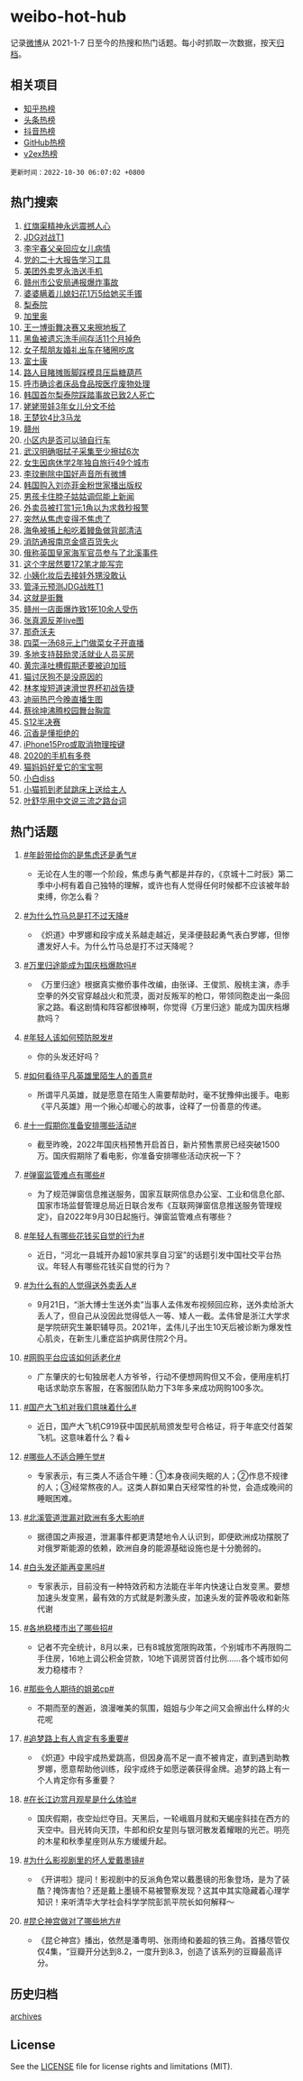 # weibo-hot-hub

记录[微博](https://www.weibo.com)从 2021-1-7 日至今的热搜和热门话题。每小时抓取一次数据，按天[归档](archives)。

## 相关项目

- [知乎热榜](https://github.com/lonnyzhang423/zhihu-hot-hub)
- [头条热榜](https://github.com/lonnyzhang423/toutiao-hot-hub)
- [抖音热榜](https://github.com/lonnyzhang423/douyin-hot-hub)
- [GitHub热榜](https://github.com/lonnyzhang423/github-hot-hub)
- [v2ex热榜](https://github.com/lonnyzhang423/v2ex-hot-hub)


`更新时间：2022-10-30 06:07:02 +0800`

## 热门搜索

1. [红旗渠精神永远震撼人心](https://m.weibo.cn/search?containerid=100103type%3D1%26t%3D10%26q%3D%23%E7%BA%A2%E6%97%97%E6%B8%A0%E7%B2%BE%E7%A5%9E%E6%B0%B8%E8%BF%9C%E9%9C%87%E6%92%BC%E4%BA%BA%E5%BF%83%23&stream_entry_id=51&isnewpage=1&extparam=seat%3D1%26c_type%3D51%26filter_type%3Drealtimehot%26pos%3D0%26dgr%3D0%26cate%3D10103%26display_time%3D1667081221%26pre_seqid%3D1667081221710025306316&luicode=10000011&lfid=106003type%253D25%2526t%253D3%2526disable_hot%253D1%2526filter_type%253Drealtimehot)
1. [JDG对战T1](https://m.weibo.cn/search?containerid=100103type%3D1%26t%3D10%26q%3D%23JDG%E5%AF%B9%E6%88%98T1%23&stream_entry_id=31&isnewpage=1&extparam=seat%3D1%26realpos%3D1%26pos%3D0%26band_rank%3D1%26dgr%3D0%26flag%3D1%26c_type%3D31%26q%3D%2523JDG%25E5%25AF%25B9%25E6%2588%2598T1%2523%26filter_type%3Drealtimehot%26cate%3D0%26lcate%3D5001%26display_time%3D1667081221%26pre_seqid%3D1667081221710025306316&luicode=10000011&lfid=106003type%253D25%2526t%253D3%2526disable_hot%253D1%2526filter_type%253Drealtimehot)
1. [李宇春父亲回应女儿病情](https://m.weibo.cn/search?containerid=100103type%3D1%26t%3D10%26q%3D%23%E6%9D%8E%E5%AE%87%E6%98%A5%E7%88%B6%E4%BA%B2%E5%9B%9E%E5%BA%94%E5%A5%B3%E5%84%BF%E7%97%85%E6%83%85%23&stream_entry_id=31&isnewpage=1&extparam=seat%3D1%26realpos%3D2%26pos%3D1%26band_rank%3D2%26dgr%3D0%26flag%3D2%26c_type%3D31%26q%3D%2523%25E6%259D%258E%25E5%25AE%2587%25E6%2598%25A5%25E7%2588%25B6%25E4%25BA%25B2%25E5%259B%259E%25E5%25BA%2594%25E5%25A5%25B3%25E5%2584%25BF%25E7%2597%2585%25E6%2583%2585%2523%26filter_type%3Drealtimehot%26cate%3D0%26lcate%3D5001%26display_time%3D1667081221%26pre_seqid%3D1667081221710025306316&luicode=10000011&lfid=106003type%253D25%2526t%253D3%2526disable_hot%253D1%2526filter_type%253Drealtimehot)
1. [党的二十大报告学习工具](https://m.weibo.cn/search?containerid=100103type%3D1%26t%3D10%26q%3D%23%E5%85%9A%E7%9A%84%E4%BA%8C%E5%8D%81%E5%A4%A7%E6%8A%A5%E5%91%8A%E5%AD%A6%E4%B9%A0%E5%B7%A5%E5%85%B7%23&stream_entry_id=31&isnewpage=1&extparam=seat%3D1%26realpos%3D3%26pos%3D2%26band_rank%3D3%26dgr%3D0%26flag%3D0%26c_type%3D31%26q%3D%2523%25E5%2585%259A%25E7%259A%2584%25E4%25BA%258C%25E5%258D%2581%25E5%25A4%25A7%25E6%258A%25A5%25E5%2591%258A%25E5%25AD%25A6%25E4%25B9%25A0%25E5%25B7%25A5%25E5%2585%25B7%2523%26filter_type%3Drealtimehot%26cate%3D0%26lcate%3D5001%26display_time%3D1667081221%26pre_seqid%3D1667081221710025306316&luicode=10000011&lfid=106003type%253D25%2526t%253D3%2526disable_hot%253D1%2526filter_type%253Drealtimehot)
1. [美团外卖罗永浩送手机](https://m.weibo.cn/search?containerid=100103type%3D1%26t%3D10%26q%3D%23%E7%BE%8E%E5%9B%A2%E5%A4%96%E5%8D%96%E7%BD%97%E6%B0%B8%E6%B5%A9%E9%80%81%E6%89%8B%E6%9C%BA%23&stream_entry_id=31&isnewpage=1&extparam=seat%3D1%26pos%3D3%26band_rank%3D4%26topic_ad%3D1%26dgr%3D0%26c_type%3D31%26q%3D%2523%25E7%25BE%258E%25E5%259B%25A2%25E5%25A4%2596%25E5%258D%2596%25E7%25BD%2597%25E6%25B0%25B8%25E6%25B5%25A9%25E9%2580%2581%25E6%2589%258B%25E6%259C%25BA%2523%26filter_type%3Drealtimehot%26cate%3D0%26lcate%3D5001%26adid%3D169333%26display_time%3D1667081221%26pre_seqid%3D1667081221710025306316&luicode=10000011&lfid=106003type%253D25%2526t%253D3%2526disable_hot%253D1%2526filter_type%253Drealtimehot)
1. [赣州市公安局通报爆炸事故](https://m.weibo.cn/search?containerid=100103type%3D1%26t%3D10%26q%3D%23%E8%B5%A3%E5%B7%9E%E5%B8%82%E5%85%AC%E5%AE%89%E5%B1%80%E9%80%9A%E6%8A%A5%E7%88%86%E7%82%B8%E4%BA%8B%E6%95%85%23&stream_entry_id=31&isnewpage=1&extparam=seat%3D1%26realpos%3D4%26pos%3D4%26band_rank%3D4%26dgr%3D0%26flag%3D0%26c_type%3D31%26q%3D%2523%25E8%25B5%25A3%25E5%25B7%259E%25E5%25B8%2582%25E5%2585%25AC%25E5%25AE%2589%25E5%25B1%2580%25E9%2580%259A%25E6%258A%25A5%25E7%2588%2586%25E7%2582%25B8%25E4%25BA%258B%25E6%2595%2585%2523%26filter_type%3Drealtimehot%26cate%3D0%26lcate%3D5001%26display_time%3D1667081221%26pre_seqid%3D1667081221710025306316&luicode=10000011&lfid=106003type%253D25%2526t%253D3%2526disable_hot%253D1%2526filter_type%253Drealtimehot)
1. [婆婆瞒着儿媳妇花1万5给她买手镯](https://m.weibo.cn/search?containerid=100103type%3D1%26t%3D10%26q%3D%23%E5%A9%86%E5%A9%86%E7%9E%92%E7%9D%80%E5%84%BF%E5%AA%B3%E5%A6%87%E8%8A%B11%E4%B8%875%E7%BB%99%E5%A5%B9%E4%B9%B0%E6%89%8B%E9%95%AF%23&stream_entry_id=31&isnewpage=1&extparam=seat%3D1%26realpos%3D5%26pos%3D5%26band_rank%3D5%26dgr%3D0%26flag%3D0%26c_type%3D31%26q%3D%2523%25E5%25A9%2586%25E5%25A9%2586%25E7%259E%2592%25E7%259D%2580%25E5%2584%25BF%25E5%25AA%25B3%25E5%25A6%2587%25E8%258A%25B11%25E4%25B8%25875%25E7%25BB%2599%25E5%25A5%25B9%25E4%25B9%25B0%25E6%2589%258B%25E9%2595%25AF%2523%26filter_type%3Drealtimehot%26cate%3D0%26lcate%3D5001%26display_time%3D1667081221%26pre_seqid%3D1667081221710025306316&luicode=10000011&lfid=106003type%253D25%2526t%253D3%2526disable_hot%253D1%2526filter_type%253Drealtimehot)
1. [梨泰院](https://m.weibo.cn/search?containerid=100103type%3D1%26t%3D10%26q%3D%23%E6%A2%A8%E6%B3%B0%E9%99%A2%23&stream_entry_id=31&isnewpage=1&extparam=seat%3D1%26realpos%3D6%26pos%3D6%26band_rank%3D6%26dgr%3D0%26flag%3D16%26c_type%3D31%26q%3D%2523%25E6%25A2%25A8%25E6%25B3%25B0%25E9%2599%25A2%2523%26filter_type%3Drealtimehot%26cate%3D0%26lcate%3D5001%26display_time%3D1667081221%26pre_seqid%3D1667081221710025306316&luicode=10000011&lfid=106003type%253D25%2526t%253D3%2526disable_hot%253D1%2526filter_type%253Drealtimehot)
1. [加里奥](https://m.weibo.cn/search?containerid=100103type%3D1%26t%3D10%26q%3D%E5%8A%A0%E9%87%8C%E5%A5%A5&stream_entry_id=31&isnewpage=1&extparam=seat%3D1%26realpos%3D7%26pos%3D7%26band_rank%3D7%26dgr%3D0%26flag%3D1%26c_type%3D31%26q%3D%25E5%258A%25A0%25E9%2587%258C%25E5%25A5%25A5%26filter_type%3Drealtimehot%26cate%3D0%26lcate%3D5001%26display_time%3D1667081221%26pre_seqid%3D1667081221710025306316&luicode=10000011&lfid=106003type%253D25%2526t%253D3%2526disable_hot%253D1%2526filter_type%253Drealtimehot)
1. [王一博街舞决赛又来擦地板了](https://m.weibo.cn/search?containerid=100103type%3D1%26t%3D10%26q%3D%23%E7%8E%8B%E4%B8%80%E5%8D%9A%E8%A1%97%E8%88%9E%E5%86%B3%E8%B5%9B%E5%8F%88%E6%9D%A5%E6%93%A6%E5%9C%B0%E6%9D%BF%E4%BA%86%23&stream_entry_id=31&isnewpage=1&extparam=seat%3D1%26realpos%3D8%26pos%3D8%26band_rank%3D8%26dgr%3D0%26flag%3D16%26c_type%3D31%26q%3D%2523%25E7%258E%258B%25E4%25B8%2580%25E5%258D%259A%25E8%25A1%2597%25E8%2588%259E%25E5%2586%25B3%25E8%25B5%259B%25E5%258F%2588%25E6%259D%25A5%25E6%2593%25A6%25E5%259C%25B0%25E6%259D%25BF%25E4%25BA%2586%2523%26filter_type%3Drealtimehot%26cate%3D0%26lcate%3D5001%26display_time%3D1667081221%26pre_seqid%3D1667081221710025306316&luicode=10000011&lfid=106003type%253D25%2526t%253D3%2526disable_hot%253D1%2526filter_type%253Drealtimehot)
1. [黑鱼被遗忘洗手间存活11个月掉色](https://m.weibo.cn/search?containerid=100103type%3D1%26t%3D10%26q%3D%23%E9%BB%91%E9%B1%BC%E8%A2%AB%E9%81%97%E5%BF%98%E6%B4%97%E6%89%8B%E9%97%B4%E5%AD%98%E6%B4%BB11%E4%B8%AA%E6%9C%88%E6%8E%89%E8%89%B2%23&stream_entry_id=31&isnewpage=1&extparam=seat%3D1%26realpos%3D9%26pos%3D9%26band_rank%3D9%26dgr%3D0%26flag%3D0%26c_type%3D31%26q%3D%2523%25E9%25BB%2591%25E9%25B1%25BC%25E8%25A2%25AB%25E9%2581%2597%25E5%25BF%2598%25E6%25B4%2597%25E6%2589%258B%25E9%2597%25B4%25E5%25AD%2598%25E6%25B4%25BB11%25E4%25B8%25AA%25E6%259C%2588%25E6%258E%2589%25E8%2589%25B2%2523%26filter_type%3Drealtimehot%26cate%3D0%26lcate%3D5001%26display_time%3D1667081221%26pre_seqid%3D1667081221710025306316&luicode=10000011&lfid=106003type%253D25%2526t%253D3%2526disable_hot%253D1%2526filter_type%253Drealtimehot)
1. [女子帮朋友婚礼出车在猪圈吃席](https://m.weibo.cn/search?containerid=100103type%3D1%26t%3D10%26q%3D%23%E5%A5%B3%E5%AD%90%E5%B8%AE%E6%9C%8B%E5%8F%8B%E5%A9%9A%E7%A4%BC%E5%87%BA%E8%BD%A6%E5%9C%A8%E7%8C%AA%E5%9C%88%E5%90%83%E5%B8%AD%23&stream_entry_id=31&isnewpage=1&extparam=seat%3D1%26realpos%3D10%26pos%3D10%26band_rank%3D10%26dgr%3D0%26flag%3D0%26c_type%3D31%26q%3D%2523%25E5%25A5%25B3%25E5%25AD%2590%25E5%25B8%25AE%25E6%259C%258B%25E5%258F%258B%25E5%25A9%259A%25E7%25A4%25BC%25E5%2587%25BA%25E8%25BD%25A6%25E5%259C%25A8%25E7%258C%25AA%25E5%259C%2588%25E5%2590%2583%25E5%25B8%25AD%2523%26filter_type%3Drealtimehot%26cate%3D0%26lcate%3D5001%26display_time%3D1667081221%26pre_seqid%3D1667081221710025306316&luicode=10000011&lfid=106003type%253D25%2526t%253D3%2526disable_hot%253D1%2526filter_type%253Drealtimehot)
1. [富士康](https://m.weibo.cn/search?containerid=100103type%3D1%26t%3D10%26q%3D%E5%AF%8C%E5%A3%AB%E5%BA%B7&stream_entry_id=31&isnewpage=1&extparam=seat%3D1%26realpos%3D11%26pos%3D11%26band_rank%3D11%26dgr%3D0%26flag%3D2%26c_type%3D31%26q%3D%25E5%25AF%258C%25E5%25A3%25AB%25E5%25BA%25B7%26filter_type%3Drealtimehot%26cate%3D0%26lcate%3D5001%26display_time%3D1667081221%26pre_seqid%3D1667081221710025306316&luicode=10000011&lfid=106003type%253D25%2526t%253D3%2526disable_hot%253D1%2526filter_type%253Drealtimehot)
1. [路人目睹摊贩脚踩模具压扁糖葫芦](https://m.weibo.cn/search?containerid=100103type%3D1%26t%3D10%26q%3D%23%E8%B7%AF%E4%BA%BA%E7%9B%AE%E7%9D%B9%E6%91%8A%E8%B4%A9%E8%84%9A%E8%B8%A9%E6%A8%A1%E5%85%B7%E5%8E%8B%E6%89%81%E7%B3%96%E8%91%AB%E8%8A%A6%23&stream_entry_id=31&isnewpage=1&extparam=seat%3D1%26realpos%3D12%26pos%3D12%26band_rank%3D12%26dgr%3D0%26flag%3D0%26c_type%3D31%26q%3D%2523%25E8%25B7%25AF%25E4%25BA%25BA%25E7%259B%25AE%25E7%259D%25B9%25E6%2591%258A%25E8%25B4%25A9%25E8%2584%259A%25E8%25B8%25A9%25E6%25A8%25A1%25E5%2585%25B7%25E5%258E%258B%25E6%2589%2581%25E7%25B3%2596%25E8%2591%25AB%25E8%258A%25A6%2523%26filter_type%3Drealtimehot%26cate%3D0%26lcate%3D5001%26display_time%3D1667081221%26pre_seqid%3D1667081221710025306316&luicode=10000011&lfid=106003type%253D25%2526t%253D3%2526disable_hot%253D1%2526filter_type%253Drealtimehot)
1. [呼市确诊者床品食品按医疗废物处理](https://m.weibo.cn/search?containerid=100103type%3D1%26t%3D10%26q%3D%23%E5%91%BC%E5%B8%82%E7%A1%AE%E8%AF%8A%E8%80%85%E5%BA%8A%E5%93%81%E9%A3%9F%E5%93%81%E6%8C%89%E5%8C%BB%E7%96%97%E5%BA%9F%E7%89%A9%E5%A4%84%E7%90%86%23&stream_entry_id=31&isnewpage=1&extparam=seat%3D1%26realpos%3D13%26pos%3D13%26band_rank%3D13%26dgr%3D0%26flag%3D0%26c_type%3D31%26q%3D%2523%25E5%2591%25BC%25E5%25B8%2582%25E7%25A1%25AE%25E8%25AF%258A%25E8%2580%2585%25E5%25BA%258A%25E5%2593%2581%25E9%25A3%259F%25E5%2593%2581%25E6%258C%2589%25E5%258C%25BB%25E7%2596%2597%25E5%25BA%259F%25E7%2589%25A9%25E5%25A4%2584%25E7%2590%2586%2523%26filter_type%3Drealtimehot%26cate%3D0%26lcate%3D5001%26display_time%3D1667081221%26pre_seqid%3D1667081221710025306316&luicode=10000011&lfid=106003type%253D25%2526t%253D3%2526disable_hot%253D1%2526filter_type%253Drealtimehot)
1. [韩国首尔梨泰院踩踏事故已致2人死亡](https://m.weibo.cn/search?containerid=100103type%3D1%26t%3D10%26q%3D%23%E9%9F%A9%E5%9B%BD%E9%A6%96%E5%B0%94%E6%A2%A8%E6%B3%B0%E9%99%A2%E8%B8%A9%E8%B8%8F%E4%BA%8B%E6%95%85%E5%B7%B2%E8%87%B42%E4%BA%BA%E6%AD%BB%E4%BA%A1%23&stream_entry_id=31&isnewpage=1&extparam=seat%3D1%26realpos%3D14%26pos%3D14%26band_rank%3D14%26dgr%3D0%26flag%3D0%26c_type%3D31%26q%3D%2523%25E9%259F%25A9%25E5%259B%25BD%25E9%25A6%2596%25E5%25B0%2594%25E6%25A2%25A8%25E6%25B3%25B0%25E9%2599%25A2%25E8%25B8%25A9%25E8%25B8%258F%25E4%25BA%258B%25E6%2595%2585%25E5%25B7%25B2%25E8%2587%25B42%25E4%25BA%25BA%25E6%25AD%25BB%25E4%25BA%25A1%2523%26filter_type%3Drealtimehot%26cate%3D0%26lcate%3D5001%26display_time%3D1667081221%26pre_seqid%3D1667081221710025306316&luicode=10000011&lfid=106003type%253D25%2526t%253D3%2526disable_hot%253D1%2526filter_type%253Drealtimehot)
1. [姥姥带娃3年女儿分文不给](https://m.weibo.cn/search?containerid=100103type%3D1%26t%3D10%26q%3D%23%E5%A7%A5%E5%A7%A5%E5%B8%A6%E5%A8%833%E5%B9%B4%E5%A5%B3%E5%84%BF%E5%88%86%E6%96%87%E4%B8%8D%E7%BB%99%23&stream_entry_id=31&isnewpage=1&extparam=seat%3D1%26realpos%3D15%26pos%3D15%26band_rank%3D15%26dgr%3D0%26flag%3D0%26c_type%3D31%26q%3D%2523%25E5%25A7%25A5%25E5%25A7%25A5%25E5%25B8%25A6%25E5%25A8%25833%25E5%25B9%25B4%25E5%25A5%25B3%25E5%2584%25BF%25E5%2588%2586%25E6%2596%2587%25E4%25B8%258D%25E7%25BB%2599%2523%26filter_type%3Drealtimehot%26cate%3D0%26lcate%3D5001%26display_time%3D1667081221%26pre_seqid%3D1667081221710025306316&luicode=10000011&lfid=106003type%253D25%2526t%253D3%2526disable_hot%253D1%2526filter_type%253Drealtimehot)
1. [王楚钦4比3马龙](https://m.weibo.cn/search?containerid=100103type%3D1%26t%3D10%26q%3D%23%E7%8E%8B%E6%A5%9A%E9%92%A64%E6%AF%943%E9%A9%AC%E9%BE%99%23&stream_entry_id=31&isnewpage=1&extparam=seat%3D1%26realpos%3D16%26pos%3D16%26band_rank%3D16%26dgr%3D0%26flag%3D0%26c_type%3D31%26q%3D%2523%25E7%258E%258B%25E6%25A5%259A%25E9%2592%25A64%25E6%25AF%25943%25E9%25A9%25AC%25E9%25BE%2599%2523%26filter_type%3Drealtimehot%26cate%3D0%26lcate%3D5001%26display_time%3D1667081221%26pre_seqid%3D1667081221710025306316&luicode=10000011&lfid=106003type%253D25%2526t%253D3%2526disable_hot%253D1%2526filter_type%253Drealtimehot)
1. [赣州](https://m.weibo.cn/search?containerid=100103type%3D1%26t%3D10%26q%3D%E8%B5%A3%E5%B7%9E&stream_entry_id=31&isnewpage=1&extparam=seat%3D1%26realpos%3D17%26pos%3D17%26band_rank%3D17%26dgr%3D0%26flag%3D0%26c_type%3D31%26q%3D%25E8%25B5%25A3%25E5%25B7%259E%26filter_type%3Drealtimehot%26cate%3D0%26lcate%3D5001%26display_time%3D1667081221%26pre_seqid%3D1667081221710025306316&luicode=10000011&lfid=106003type%253D25%2526t%253D3%2526disable_hot%253D1%2526filter_type%253Drealtimehot)
1. [小区内是否可以骑自行车](https://m.weibo.cn/search?containerid=100103type%3D1%26t%3D10%26q%3D%23%E5%B0%8F%E5%8C%BA%E5%86%85%E6%98%AF%E5%90%A6%E5%8F%AF%E4%BB%A5%E9%AA%91%E8%87%AA%E8%A1%8C%E8%BD%A6%23&stream_entry_id=31&isnewpage=1&extparam=seat%3D1%26realpos%3D18%26pos%3D18%26band_rank%3D18%26dgr%3D0%26flag%3D0%26c_type%3D31%26q%3D%2523%25E5%25B0%258F%25E5%258C%25BA%25E5%2586%2585%25E6%2598%25AF%25E5%2590%25A6%25E5%258F%25AF%25E4%25BB%25A5%25E9%25AA%2591%25E8%2587%25AA%25E8%25A1%258C%25E8%25BD%25A6%2523%26filter_type%3Drealtimehot%26cate%3D0%26lcate%3D5001%26display_time%3D1667081221%26pre_seqid%3D1667081221710025306316&luicode=10000011&lfid=106003type%253D25%2526t%253D3%2526disable_hot%253D1%2526filter_type%253Drealtimehot)
1. [武汉明确咽拭子采集至少擦拭6次](https://m.weibo.cn/search?containerid=100103type%3D1%26t%3D10%26q%3D%23%E6%AD%A6%E6%B1%89%E6%98%8E%E7%A1%AE%E5%92%BD%E6%8B%AD%E5%AD%90%E9%87%87%E9%9B%86%E8%87%B3%E5%B0%91%E6%93%A6%E6%8B%AD6%E6%AC%A1%23&stream_entry_id=31&isnewpage=1&extparam=seat%3D1%26realpos%3D19%26pos%3D19%26band_rank%3D19%26dgr%3D0%26flag%3D0%26c_type%3D31%26q%3D%2523%25E6%25AD%25A6%25E6%25B1%2589%25E6%2598%258E%25E7%25A1%25AE%25E5%2592%25BD%25E6%258B%25AD%25E5%25AD%2590%25E9%2587%2587%25E9%259B%2586%25E8%2587%25B3%25E5%25B0%2591%25E6%2593%25A6%25E6%258B%25AD6%25E6%25AC%25A1%2523%26filter_type%3Drealtimehot%26cate%3D0%26lcate%3D5001%26display_time%3D1667081221%26pre_seqid%3D1667081221710025306316&luicode=10000011&lfid=106003type%253D25%2526t%253D3%2526disable_hot%253D1%2526filter_type%253Drealtimehot)
1. [女生因病休学2年独自旅行49个城市](https://m.weibo.cn/search?containerid=100103type%3D1%26t%3D10%26q%3D%23%E5%A5%B3%E7%94%9F%E5%9B%A0%E7%97%85%E4%BC%91%E5%AD%A62%E5%B9%B4%E7%8B%AC%E8%87%AA%E6%97%85%E8%A1%8C49%E4%B8%AA%E5%9F%8E%E5%B8%82%23&stream_entry_id=31&isnewpage=1&extparam=seat%3D1%26realpos%3D20%26pos%3D20%26band_rank%3D20%26dgr%3D0%26flag%3D0%26c_type%3D31%26q%3D%2523%25E5%25A5%25B3%25E7%2594%259F%25E5%259B%25A0%25E7%2597%2585%25E4%25BC%2591%25E5%25AD%25A62%25E5%25B9%25B4%25E7%258B%25AC%25E8%2587%25AA%25E6%2597%2585%25E8%25A1%258C49%25E4%25B8%25AA%25E5%259F%258E%25E5%25B8%2582%2523%26filter_type%3Drealtimehot%26cate%3D0%26lcate%3D5001%26display_time%3D1667081221%26pre_seqid%3D1667081221710025306316&luicode=10000011&lfid=106003type%253D25%2526t%253D3%2526disable_hot%253D1%2526filter_type%253Drealtimehot)
1. [李玟删除中国好声音所有微博](https://m.weibo.cn/search?containerid=100103type%3D1%26t%3D10%26q%3D%23%E6%9D%8E%E7%8E%9F%E5%88%A0%E9%99%A4%E4%B8%AD%E5%9B%BD%E5%A5%BD%E5%A3%B0%E9%9F%B3%E6%89%80%E6%9C%89%E5%BE%AE%E5%8D%9A%23&stream_entry_id=31&isnewpage=1&extparam=seat%3D1%26realpos%3D21%26pos%3D21%26band_rank%3D21%26dgr%3D0%26flag%3D2%26c_type%3D31%26q%3D%2523%25E6%259D%258E%25E7%258E%259F%25E5%2588%25A0%25E9%2599%25A4%25E4%25B8%25AD%25E5%259B%25BD%25E5%25A5%25BD%25E5%25A3%25B0%25E9%259F%25B3%25E6%2589%2580%25E6%259C%2589%25E5%25BE%25AE%25E5%258D%259A%2523%26filter_type%3Drealtimehot%26cate%3D0%26lcate%3D5001%26display_time%3D1667081221%26pre_seqid%3D1667081221710025306316&luicode=10000011&lfid=106003type%253D25%2526t%253D3%2526disable_hot%253D1%2526filter_type%253Drealtimehot)
1. [韩国购入刘亦菲金粉世家播出版权](https://m.weibo.cn/search?containerid=100103type%3D1%26t%3D10%26q%3D%23%E9%9F%A9%E5%9B%BD%E8%B4%AD%E5%85%A5%E5%88%98%E4%BA%A6%E8%8F%B2%E9%87%91%E7%B2%89%E4%B8%96%E5%AE%B6%E6%92%AD%E5%87%BA%E7%89%88%E6%9D%83%23&stream_entry_id=31&isnewpage=1&extparam=seat%3D1%26realpos%3D22%26pos%3D22%26band_rank%3D22%26dgr%3D0%26flag%3D0%26c_type%3D31%26q%3D%2523%25E9%259F%25A9%25E5%259B%25BD%25E8%25B4%25AD%25E5%2585%25A5%25E5%2588%2598%25E4%25BA%25A6%25E8%258F%25B2%25E9%2587%2591%25E7%25B2%2589%25E4%25B8%2596%25E5%25AE%25B6%25E6%2592%25AD%25E5%2587%25BA%25E7%2589%2588%25E6%259D%2583%2523%26filter_type%3Drealtimehot%26cate%3D0%26lcate%3D5001%26display_time%3D1667081221%26pre_seqid%3D1667081221710025306316&luicode=10000011&lfid=106003type%253D25%2526t%253D3%2526disable_hot%253D1%2526filter_type%253Drealtimehot)
1. [男孩卡住脖子姑姑调侃能上新闻](https://m.weibo.cn/search?containerid=100103type%3D1%26t%3D10%26q%3D%23%E7%94%B7%E5%AD%A9%E5%8D%A1%E4%BD%8F%E8%84%96%E5%AD%90%E5%A7%91%E5%A7%91%E8%B0%83%E4%BE%83%E8%83%BD%E4%B8%8A%E6%96%B0%E9%97%BB%23&stream_entry_id=31&isnewpage=1&extparam=seat%3D1%26realpos%3D23%26pos%3D23%26band_rank%3D23%26dgr%3D0%26flag%3D0%26c_type%3D31%26q%3D%2523%25E7%2594%25B7%25E5%25AD%25A9%25E5%258D%25A1%25E4%25BD%258F%25E8%2584%2596%25E5%25AD%2590%25E5%25A7%2591%25E5%25A7%2591%25E8%25B0%2583%25E4%25BE%2583%25E8%2583%25BD%25E4%25B8%258A%25E6%2596%25B0%25E9%2597%25BB%2523%26filter_type%3Drealtimehot%26cate%3D0%26lcate%3D5001%26display_time%3D1667081221%26pre_seqid%3D1667081221710025306316&luicode=10000011&lfid=106003type%253D25%2526t%253D3%2526disable_hot%253D1%2526filter_type%253Drealtimehot)
1. [外卖员被打赏1元1角以为求救秒报警](https://m.weibo.cn/search?containerid=100103type%3D1%26t%3D10%26q%3D%23%E5%A4%96%E5%8D%96%E5%91%98%E8%A2%AB%E6%89%93%E8%B5%8F1%E5%85%831%E8%A7%92%E4%BB%A5%E4%B8%BA%E6%B1%82%E6%95%91%E7%A7%92%E6%8A%A5%E8%AD%A6%23&stream_entry_id=31&isnewpage=1&extparam=seat%3D1%26realpos%3D24%26pos%3D24%26band_rank%3D24%26dgr%3D0%26flag%3D0%26c_type%3D31%26q%3D%2523%25E5%25A4%2596%25E5%258D%2596%25E5%2591%2598%25E8%25A2%25AB%25E6%2589%2593%25E8%25B5%258F1%25E5%2585%25831%25E8%25A7%2592%25E4%25BB%25A5%25E4%25B8%25BA%25E6%25B1%2582%25E6%2595%2591%25E7%25A7%2592%25E6%258A%25A5%25E8%25AD%25A6%2523%26filter_type%3Drealtimehot%26cate%3D0%26lcate%3D5001%26display_time%3D1667081221%26pre_seqid%3D1667081221710025306316&luicode=10000011&lfid=106003type%253D25%2526t%253D3%2526disable_hot%253D1%2526filter_type%253Drealtimehot)
1. [突然从焦虑变得不焦虑了](https://m.weibo.cn/search?containerid=100103type%3D1%26t%3D10%26q%3D%23%E7%AA%81%E7%84%B6%E4%BB%8E%E7%84%A6%E8%99%91%E5%8F%98%E5%BE%97%E4%B8%8D%E7%84%A6%E8%99%91%E4%BA%86%23&stream_entry_id=31&isnewpage=1&extparam=seat%3D1%26realpos%3D25%26pos%3D25%26band_rank%3D25%26dgr%3D0%26flag%3D0%26c_type%3D31%26q%3D%2523%25E7%25AA%2581%25E7%2584%25B6%25E4%25BB%258E%25E7%2584%25A6%25E8%2599%2591%25E5%258F%2598%25E5%25BE%2597%25E4%25B8%258D%25E7%2584%25A6%25E8%2599%2591%25E4%25BA%2586%2523%26filter_type%3Drealtimehot%26cate%3D0%26lcate%3D5001%26display_time%3D1667081221%26pre_seqid%3D1667081221710025306316&luicode=10000011&lfid=106003type%253D25%2526t%253D3%2526disable_hot%253D1%2526filter_type%253Drealtimehot)
1. [海龟被捕上船吃着鳗鱼做背部清洁](https://m.weibo.cn/search?containerid=100103type%3D1%26t%3D10%26q%3D%23%E6%B5%B7%E9%BE%9F%E8%A2%AB%E6%8D%95%E4%B8%8A%E8%88%B9%E5%90%83%E7%9D%80%E9%B3%97%E9%B1%BC%E5%81%9A%E8%83%8C%E9%83%A8%E6%B8%85%E6%B4%81%23&stream_entry_id=31&isnewpage=1&extparam=seat%3D1%26realpos%3D26%26pos%3D26%26band_rank%3D26%26dgr%3D0%26flag%3D0%26c_type%3D31%26q%3D%2523%25E6%25B5%25B7%25E9%25BE%259F%25E8%25A2%25AB%25E6%258D%2595%25E4%25B8%258A%25E8%2588%25B9%25E5%2590%2583%25E7%259D%2580%25E9%25B3%2597%25E9%25B1%25BC%25E5%2581%259A%25E8%2583%258C%25E9%2583%25A8%25E6%25B8%2585%25E6%25B4%2581%2523%26filter_type%3Drealtimehot%26cate%3D0%26lcate%3D5001%26display_time%3D1667081221%26pre_seqid%3D1667081221710025306316&luicode=10000011&lfid=106003type%253D25%2526t%253D3%2526disable_hot%253D1%2526filter_type%253Drealtimehot)
1. [消防通报南京金盛百货失火](https://m.weibo.cn/search?containerid=100103type%3D1%26t%3D10%26q%3D%23%E6%B6%88%E9%98%B2%E9%80%9A%E6%8A%A5%E5%8D%97%E4%BA%AC%E9%87%91%E7%9B%9B%E7%99%BE%E8%B4%A7%E5%A4%B1%E7%81%AB%23&stream_entry_id=31&isnewpage=1&extparam=seat%3D1%26realpos%3D27%26pos%3D27%26band_rank%3D27%26dgr%3D0%26flag%3D0%26c_type%3D31%26q%3D%2523%25E6%25B6%2588%25E9%2598%25B2%25E9%2580%259A%25E6%258A%25A5%25E5%258D%2597%25E4%25BA%25AC%25E9%2587%2591%25E7%259B%259B%25E7%2599%25BE%25E8%25B4%25A7%25E5%25A4%25B1%25E7%2581%25AB%2523%26filter_type%3Drealtimehot%26cate%3D0%26lcate%3D5001%26display_time%3D1667081221%26pre_seqid%3D1667081221710025306316&luicode=10000011&lfid=106003type%253D25%2526t%253D3%2526disable_hot%253D1%2526filter_type%253Drealtimehot)
1. [俄称英国皇家海军官员参与了北溪事件](https://m.weibo.cn/search?containerid=100103type%3D1%26t%3D10%26q%3D%23%E4%BF%84%E7%A7%B0%E8%8B%B1%E5%9B%BD%E7%9A%87%E5%AE%B6%E6%B5%B7%E5%86%9B%E5%AE%98%E5%91%98%E5%8F%82%E4%B8%8E%E4%BA%86%E5%8C%97%E6%BA%AA%E4%BA%8B%E4%BB%B6%23&stream_entry_id=31&isnewpage=1&extparam=seat%3D1%26realpos%3D28%26pos%3D28%26band_rank%3D28%26dgr%3D0%26flag%3D0%26c_type%3D31%26q%3D%2523%25E4%25BF%2584%25E7%25A7%25B0%25E8%258B%25B1%25E5%259B%25BD%25E7%259A%2587%25E5%25AE%25B6%25E6%25B5%25B7%25E5%2586%259B%25E5%25AE%2598%25E5%2591%2598%25E5%258F%2582%25E4%25B8%258E%25E4%25BA%2586%25E5%258C%2597%25E6%25BA%25AA%25E4%25BA%258B%25E4%25BB%25B6%2523%26filter_type%3Drealtimehot%26cate%3D0%26lcate%3D5001%26display_time%3D1667081221%26pre_seqid%3D1667081221710025306316&luicode=10000011&lfid=106003type%253D25%2526t%253D3%2526disable_hot%253D1%2526filter_type%253Drealtimehot)
1. [这个字居然要172笔才能写完](https://m.weibo.cn/search?containerid=100103type%3D1%26t%3D10%26q%3D%23%E8%BF%99%E4%B8%AA%E5%AD%97%E5%B1%85%E7%84%B6%E8%A6%81172%E7%AC%94%E6%89%8D%E8%83%BD%E5%86%99%E5%AE%8C%23&stream_entry_id=31&isnewpage=1&extparam=seat%3D1%26realpos%3D29%26pos%3D29%26band_rank%3D29%26dgr%3D0%26flag%3D0%26c_type%3D31%26q%3D%2523%25E8%25BF%2599%25E4%25B8%25AA%25E5%25AD%2597%25E5%25B1%2585%25E7%2584%25B6%25E8%25A6%2581172%25E7%25AC%2594%25E6%2589%258D%25E8%2583%25BD%25E5%2586%2599%25E5%25AE%258C%2523%26filter_type%3Drealtimehot%26cate%3D0%26lcate%3D5001%26display_time%3D1667081221%26pre_seqid%3D1667081221710025306316&luicode=10000011&lfid=106003type%253D25%2526t%253D3%2526disable_hot%253D1%2526filter_type%253Drealtimehot)
1. [小姨化妆后去接娃外甥没敢认](https://m.weibo.cn/search?containerid=100103type%3D1%26t%3D10%26q%3D%23%E5%B0%8F%E5%A7%A8%E5%8C%96%E5%A6%86%E5%90%8E%E5%8E%BB%E6%8E%A5%E5%A8%83%E5%A4%96%E7%94%A5%E6%B2%A1%E6%95%A2%E8%AE%A4%23&stream_entry_id=31&isnewpage=1&extparam=seat%3D1%26realpos%3D30%26pos%3D30%26band_rank%3D30%26dgr%3D0%26flag%3D0%26c_type%3D31%26q%3D%2523%25E5%25B0%258F%25E5%25A7%25A8%25E5%258C%2596%25E5%25A6%2586%25E5%2590%258E%25E5%258E%25BB%25E6%258E%25A5%25E5%25A8%2583%25E5%25A4%2596%25E7%2594%25A5%25E6%25B2%25A1%25E6%2595%25A2%25E8%25AE%25A4%2523%26filter_type%3Drealtimehot%26cate%3D0%26lcate%3D5001%26display_time%3D1667081221%26pre_seqid%3D1667081221710025306316&luicode=10000011&lfid=106003type%253D25%2526t%253D3%2526disable_hot%253D1%2526filter_type%253Drealtimehot)
1. [管泽元预测JDG战胜T1](https://m.weibo.cn/search?containerid=100103type%3D1%26t%3D10%26q%3D%23%E7%AE%A1%E6%B3%BD%E5%85%83%E9%A2%84%E6%B5%8BJDG%E6%88%98%E8%83%9CT1%23&stream_entry_id=31&isnewpage=1&extparam=seat%3D1%26realpos%3D31%26pos%3D31%26band_rank%3D31%26dgr%3D0%26flag%3D1%26c_type%3D31%26q%3D%2523%25E7%25AE%25A1%25E6%25B3%25BD%25E5%2585%2583%25E9%25A2%2584%25E6%25B5%258BJDG%25E6%2588%2598%25E8%2583%259CT1%2523%26filter_type%3Drealtimehot%26cate%3D0%26lcate%3D5001%26display_time%3D1667081221%26pre_seqid%3D1667081221710025306316&luicode=10000011&lfid=106003type%253D25%2526t%253D3%2526disable_hot%253D1%2526filter_type%253Drealtimehot)
1. [这就是街舞](https://m.weibo.cn/search?containerid=100103type%3D1%26t%3D10%26q%3D%E8%BF%99%E5%B0%B1%E6%98%AF%E8%A1%97%E8%88%9E&stream_entry_id=31&isnewpage=1&extparam=seat%3D1%26realpos%3D32%26pos%3D32%26band_rank%3D32%26dgr%3D0%26flag%3D0%26c_type%3D31%26q%3D%25E8%25BF%2599%25E5%25B0%25B1%25E6%2598%25AF%25E8%25A1%2597%25E8%2588%259E%26filter_type%3Drealtimehot%26cate%3D0%26lcate%3D5001%26display_time%3D1667081221%26pre_seqid%3D1667081221710025306316&luicode=10000011&lfid=106003type%253D25%2526t%253D3%2526disable_hot%253D1%2526filter_type%253Drealtimehot)
1. [赣州一店面爆炸致1死10余人受伤](https://m.weibo.cn/search?containerid=100103type%3D1%26t%3D10%26q%3D%23%E8%B5%A3%E5%B7%9E%E4%B8%80%E5%BA%97%E9%9D%A2%E7%88%86%E7%82%B8%E8%87%B41%E6%AD%BB10%E4%BD%99%E4%BA%BA%E5%8F%97%E4%BC%A4%23&stream_entry_id=31&isnewpage=1&extparam=seat%3D1%26realpos%3D33%26pos%3D33%26band_rank%3D33%26dgr%3D0%26flag%3D0%26c_type%3D31%26q%3D%2523%25E8%25B5%25A3%25E5%25B7%259E%25E4%25B8%2580%25E5%25BA%2597%25E9%259D%25A2%25E7%2588%2586%25E7%2582%25B8%25E8%2587%25B41%25E6%25AD%25BB10%25E4%25BD%2599%25E4%25BA%25BA%25E5%258F%2597%25E4%25BC%25A4%2523%26filter_type%3Drealtimehot%26cate%3D0%26lcate%3D5001%26display_time%3D1667081221%26pre_seqid%3D1667081221710025306316&luicode=10000011&lfid=106003type%253D25%2526t%253D3%2526disable_hot%253D1%2526filter_type%253Drealtimehot)
1. [张真源反差live图](https://m.weibo.cn/search?containerid=100103type%3D1%26t%3D10%26q%3D%23%E5%BC%A0%E7%9C%9F%E6%BA%90%E5%8F%8D%E5%B7%AElive%E5%9B%BE%23&stream_entry_id=31&isnewpage=1&extparam=seat%3D1%26realpos%3D34%26pos%3D34%26band_rank%3D34%26dgr%3D0%26flag%3D0%26c_type%3D31%26q%3D%2523%25E5%25BC%25A0%25E7%259C%259F%25E6%25BA%2590%25E5%258F%258D%25E5%25B7%25AElive%25E5%259B%25BE%2523%26filter_type%3Drealtimehot%26cate%3D0%26lcate%3D5001%26display_time%3D1667081221%26pre_seqid%3D1667081221710025306316&luicode=10000011&lfid=106003type%253D25%2526t%253D3%2526disable_hot%253D1%2526filter_type%253Drealtimehot)
1. [那奇沃夫](https://m.weibo.cn/search?containerid=100103type%3D1%26t%3D10%26q%3D%E9%82%A3%E5%A5%87%E6%B2%83%E5%A4%AB&stream_entry_id=31&isnewpage=1&extparam=seat%3D1%26realpos%3D35%26pos%3D35%26band_rank%3D35%26dgr%3D0%26flag%3D0%26c_type%3D31%26q%3D%25E9%2582%25A3%25E5%25A5%2587%25E6%25B2%2583%25E5%25A4%25AB%26filter_type%3Drealtimehot%26cate%3D0%26lcate%3D5001%26display_time%3D1667081221%26pre_seqid%3D1667081221710025306316&luicode=10000011&lfid=106003type%253D25%2526t%253D3%2526disable_hot%253D1%2526filter_type%253Drealtimehot)
1. [四菜一汤68元上门做菜女子开直播](https://m.weibo.cn/search?containerid=100103type%3D1%26t%3D10%26q%3D%23%E5%9B%9B%E8%8F%9C%E4%B8%80%E6%B1%A468%E5%85%83%E4%B8%8A%E9%97%A8%E5%81%9A%E8%8F%9C%E5%A5%B3%E5%AD%90%E5%BC%80%E7%9B%B4%E6%92%AD%23&stream_entry_id=31&isnewpage=1&extparam=seat%3D1%26realpos%3D36%26pos%3D36%26band_rank%3D36%26dgr%3D0%26flag%3D0%26c_type%3D31%26q%3D%2523%25E5%259B%259B%25E8%258F%259C%25E4%25B8%2580%25E6%25B1%25A468%25E5%2585%2583%25E4%25B8%258A%25E9%2597%25A8%25E5%2581%259A%25E8%258F%259C%25E5%25A5%25B3%25E5%25AD%2590%25E5%25BC%2580%25E7%259B%25B4%25E6%2592%25AD%2523%26filter_type%3Drealtimehot%26cate%3D0%26lcate%3D5001%26display_time%3D1667081221%26pre_seqid%3D1667081221710025306316&luicode=10000011&lfid=106003type%253D25%2526t%253D3%2526disable_hot%253D1%2526filter_type%253Drealtimehot)
1. [多地支持鼓励灵活就业人员买房](https://m.weibo.cn/search?containerid=100103type%3D1%26t%3D10%26q%3D%23%E5%A4%9A%E5%9C%B0%E6%94%AF%E6%8C%81%E9%BC%93%E5%8A%B1%E7%81%B5%E6%B4%BB%E5%B0%B1%E4%B8%9A%E4%BA%BA%E5%91%98%E4%B9%B0%E6%88%BF%23&stream_entry_id=31&isnewpage=1&extparam=seat%3D1%26realpos%3D37%26pos%3D37%26band_rank%3D37%26dgr%3D0%26flag%3D0%26c_type%3D31%26q%3D%2523%25E5%25A4%259A%25E5%259C%25B0%25E6%2594%25AF%25E6%258C%2581%25E9%25BC%2593%25E5%258A%25B1%25E7%2581%25B5%25E6%25B4%25BB%25E5%25B0%25B1%25E4%25B8%259A%25E4%25BA%25BA%25E5%2591%2598%25E4%25B9%25B0%25E6%2588%25BF%2523%26filter_type%3Drealtimehot%26cate%3D0%26lcate%3D5001%26display_time%3D1667081221%26pre_seqid%3D1667081221710025306316&luicode=10000011&lfid=106003type%253D25%2526t%253D3%2526disable_hot%253D1%2526filter_type%253Drealtimehot)
1. [黄宗泽吐槽假期还要被迫加班](https://m.weibo.cn/search?containerid=100103type%3D1%26t%3D10%26q%3D%23%E9%BB%84%E5%AE%97%E6%B3%BD%E5%90%90%E6%A7%BD%E5%81%87%E6%9C%9F%E8%BF%98%E8%A6%81%E8%A2%AB%E8%BF%AB%E5%8A%A0%E7%8F%AD%23&stream_entry_id=31&isnewpage=1&extparam=seat%3D1%26realpos%3D38%26pos%3D38%26band_rank%3D38%26dgr%3D0%26flag%3D0%26c_type%3D31%26q%3D%2523%25E9%25BB%2584%25E5%25AE%2597%25E6%25B3%25BD%25E5%2590%2590%25E6%25A7%25BD%25E5%2581%2587%25E6%259C%259F%25E8%25BF%2598%25E8%25A6%2581%25E8%25A2%25AB%25E8%25BF%25AB%25E5%258A%25A0%25E7%258F%25AD%2523%26filter_type%3Drealtimehot%26cate%3D0%26lcate%3D5001%26display_time%3D1667081221%26pre_seqid%3D1667081221710025306316&luicode=10000011&lfid=106003type%253D25%2526t%253D3%2526disable_hot%253D1%2526filter_type%253Drealtimehot)
1. [猫讨厌狗不是没原因的](https://m.weibo.cn/search?containerid=100103type%3D1%26t%3D10%26q%3D%23%E7%8C%AB%E8%AE%A8%E5%8E%8C%E7%8B%97%E4%B8%8D%E6%98%AF%E6%B2%A1%E5%8E%9F%E5%9B%A0%E7%9A%84%23&stream_entry_id=31&isnewpage=1&extparam=seat%3D1%26realpos%3D39%26pos%3D39%26band_rank%3D39%26dgr%3D0%26flag%3D0%26c_type%3D31%26q%3D%2523%25E7%258C%25AB%25E8%25AE%25A8%25E5%258E%258C%25E7%258B%2597%25E4%25B8%258D%25E6%2598%25AF%25E6%25B2%25A1%25E5%258E%259F%25E5%259B%25A0%25E7%259A%2584%2523%26filter_type%3Drealtimehot%26cate%3D0%26lcate%3D5001%26display_time%3D1667081221%26pre_seqid%3D1667081221710025306316&luicode=10000011&lfid=106003type%253D25%2526t%253D3%2526disable_hot%253D1%2526filter_type%253Drealtimehot)
1. [林孝埈短道速滑世界杯初战告捷](https://m.weibo.cn/search?containerid=100103type%3D1%26t%3D10%26q%3D%23%E6%9E%97%E5%AD%9D%E5%9F%88%E7%9F%AD%E9%81%93%E9%80%9F%E6%BB%91%E4%B8%96%E7%95%8C%E6%9D%AF%E5%88%9D%E6%88%98%E5%91%8A%E6%8D%B7%23&stream_entry_id=31&isnewpage=1&extparam=seat%3D1%26realpos%3D40%26pos%3D40%26band_rank%3D40%26dgr%3D0%26flag%3D0%26c_type%3D31%26q%3D%2523%25E6%259E%2597%25E5%25AD%259D%25E5%259F%2588%25E7%259F%25AD%25E9%2581%2593%25E9%2580%259F%25E6%25BB%2591%25E4%25B8%2596%25E7%2595%258C%25E6%259D%25AF%25E5%2588%259D%25E6%2588%2598%25E5%2591%258A%25E6%258D%25B7%2523%26filter_type%3Drealtimehot%26cate%3D0%26lcate%3D5001%26display_time%3D1667081221%26pre_seqid%3D1667081221710025306316&luicode=10000011&lfid=106003type%253D25%2526t%253D3%2526disable_hot%253D1%2526filter_type%253Drealtimehot)
1. [迪丽热巴今晚直播生图](https://m.weibo.cn/search?containerid=100103type%3D1%26t%3D10%26q%3D%23%E8%BF%AA%E4%B8%BD%E7%83%AD%E5%B7%B4%E4%BB%8A%E6%99%9A%E7%9B%B4%E6%92%AD%E7%94%9F%E5%9B%BE%23&stream_entry_id=31&isnewpage=1&extparam=seat%3D1%26realpos%3D41%26pos%3D41%26band_rank%3D41%26dgr%3D0%26flag%3D0%26c_type%3D31%26q%3D%2523%25E8%25BF%25AA%25E4%25B8%25BD%25E7%2583%25AD%25E5%25B7%25B4%25E4%25BB%258A%25E6%2599%259A%25E7%259B%25B4%25E6%2592%25AD%25E7%2594%259F%25E5%259B%25BE%2523%26filter_type%3Drealtimehot%26cate%3D0%26lcate%3D5001%26display_time%3D1667081221%26pre_seqid%3D1667081221710025306316&luicode=10000011&lfid=106003type%253D25%2526t%253D3%2526disable_hot%253D1%2526filter_type%253Drealtimehot)
1. [蔡徐坤沸腾校园舞台胸震](https://m.weibo.cn/search?containerid=100103type%3D1%26t%3D10%26q%3D%23%E8%94%A1%E5%BE%90%E5%9D%A4%E6%B2%B8%E8%85%BE%E6%A0%A1%E5%9B%AD%E8%88%9E%E5%8F%B0%E8%83%B8%E9%9C%87%23&stream_entry_id=31&isnewpage=1&extparam=seat%3D1%26realpos%3D42%26pos%3D42%26band_rank%3D42%26dgr%3D0%26flag%3D0%26c_type%3D31%26q%3D%2523%25E8%2594%25A1%25E5%25BE%2590%25E5%259D%25A4%25E6%25B2%25B8%25E8%2585%25BE%25E6%25A0%25A1%25E5%259B%25AD%25E8%2588%259E%25E5%258F%25B0%25E8%2583%25B8%25E9%259C%2587%2523%26filter_type%3Drealtimehot%26cate%3D0%26lcate%3D5001%26display_time%3D1667081221%26pre_seqid%3D1667081221710025306316&luicode=10000011&lfid=106003type%253D25%2526t%253D3%2526disable_hot%253D1%2526filter_type%253Drealtimehot)
1. [S12半决赛](https://m.weibo.cn/search?containerid=100103type%3D1%26t%3D10%26q%3D%23S12%E5%8D%8A%E5%86%B3%E8%B5%9B%23&stream_entry_id=31&isnewpage=1&extparam=seat%3D1%26realpos%3D43%26pos%3D43%26band_rank%3D43%26dgr%3D0%26flag%3D0%26c_type%3D31%26q%3D%2523S12%25E5%258D%258A%25E5%2586%25B3%25E8%25B5%259B%2523%26filter_type%3Drealtimehot%26cate%3D0%26lcate%3D5001%26display_time%3D1667081221%26pre_seqid%3D1667081221710025306316&luicode=10000011&lfid=106003type%253D25%2526t%253D3%2526disable_hot%253D1%2526filter_type%253Drealtimehot)
1. [沉香是懂拒绝的](https://m.weibo.cn/search?containerid=100103type%3D1%26t%3D10%26q%3D%23%E6%B2%89%E9%A6%99%E6%98%AF%E6%87%82%E6%8B%92%E7%BB%9D%E7%9A%84%23&stream_entry_id=31&isnewpage=1&extparam=seat%3D1%26realpos%3D44%26pos%3D44%26band_rank%3D44%26dgr%3D0%26flag%3D0%26c_type%3D31%26q%3D%2523%25E6%25B2%2589%25E9%25A6%2599%25E6%2598%25AF%25E6%2587%2582%25E6%258B%2592%25E7%25BB%259D%25E7%259A%2584%2523%26filter_type%3Drealtimehot%26cate%3D0%26lcate%3D5001%26display_time%3D1667081221%26pre_seqid%3D1667081221710025306316&luicode=10000011&lfid=106003type%253D25%2526t%253D3%2526disable_hot%253D1%2526filter_type%253Drealtimehot)
1. [iPhone15Pro或取消物理按键](https://m.weibo.cn/search?containerid=100103type%3D1%26t%3D10%26q%3D%23iPhone15Pro%E6%88%96%E5%8F%96%E6%B6%88%E7%89%A9%E7%90%86%E6%8C%89%E9%94%AE%23&stream_entry_id=31&isnewpage=1&extparam=seat%3D1%26realpos%3D45%26pos%3D45%26band_rank%3D45%26dgr%3D0%26flag%3D0%26c_type%3D31%26q%3D%2523iPhone15Pro%25E6%2588%2596%25E5%258F%2596%25E6%25B6%2588%25E7%2589%25A9%25E7%2590%2586%25E6%258C%2589%25E9%2594%25AE%2523%26filter_type%3Drealtimehot%26cate%3D0%26lcate%3D5001%26display_time%3D1667081221%26pre_seqid%3D1667081221710025306316&luicode=10000011&lfid=106003type%253D25%2526t%253D3%2526disable_hot%253D1%2526filter_type%253Drealtimehot)
1. [2020的手机有多卷](https://m.weibo.cn/search?containerid=100103type%3D1%26t%3D10%26q%3D%232020%E7%9A%84%E6%89%8B%E6%9C%BA%E6%9C%89%E5%A4%9A%E5%8D%B7%23&stream_entry_id=31&isnewpage=1&extparam=seat%3D1%26realpos%3D46%26pos%3D46%26band_rank%3D46%26dgr%3D0%26flag%3D0%26c_type%3D31%26q%3D%25232020%25E7%259A%2584%25E6%2589%258B%25E6%259C%25BA%25E6%259C%2589%25E5%25A4%259A%25E5%258D%25B7%2523%26filter_type%3Drealtimehot%26cate%3D0%26lcate%3D5001%26display_time%3D1667081221%26pre_seqid%3D1667081221710025306316&luicode=10000011&lfid=106003type%253D25%2526t%253D3%2526disable_hot%253D1%2526filter_type%253Drealtimehot)
1. [猫妈妈好爱它的宝宝啊](https://m.weibo.cn/search?containerid=100103type%3D1%26t%3D10%26q%3D%23%E7%8C%AB%E5%A6%88%E5%A6%88%E5%A5%BD%E7%88%B1%E5%AE%83%E7%9A%84%E5%AE%9D%E5%AE%9D%E5%95%8A%23&stream_entry_id=31&isnewpage=1&extparam=seat%3D1%26realpos%3D47%26pos%3D47%26band_rank%3D47%26dgr%3D0%26flag%3D0%26c_type%3D31%26q%3D%2523%25E7%258C%25AB%25E5%25A6%2588%25E5%25A6%2588%25E5%25A5%25BD%25E7%2588%25B1%25E5%25AE%2583%25E7%259A%2584%25E5%25AE%259D%25E5%25AE%259D%25E5%2595%258A%2523%26filter_type%3Drealtimehot%26cate%3D0%26lcate%3D5001%26display_time%3D1667081221%26pre_seqid%3D1667081221710025306316&luicode=10000011&lfid=106003type%253D25%2526t%253D3%2526disable_hot%253D1%2526filter_type%253Drealtimehot)
1. [小白diss](https://m.weibo.cn/search?containerid=100103type%3D1%26t%3D10%26q%3D%E5%B0%8F%E7%99%BDdiss&stream_entry_id=31&isnewpage=1&extparam=seat%3D1%26realpos%3D48%26pos%3D48%26band_rank%3D48%26dgr%3D0%26flag%3D0%26c_type%3D31%26q%3D%25E5%25B0%258F%25E7%2599%25BDdiss%26filter_type%3Drealtimehot%26cate%3D0%26lcate%3D5001%26display_time%3D1667081221%26pre_seqid%3D1667081221710025306316&luicode=10000011&lfid=106003type%253D25%2526t%253D3%2526disable_hot%253D1%2526filter_type%253Drealtimehot)
1. [小猫抓到老鼠跳床上送给主人](https://m.weibo.cn/search?containerid=100103type%3D1%26t%3D10%26q%3D%23%E5%B0%8F%E7%8C%AB%E6%8A%93%E5%88%B0%E8%80%81%E9%BC%A0%E8%B7%B3%E5%BA%8A%E4%B8%8A%E9%80%81%E7%BB%99%E4%B8%BB%E4%BA%BA%23&stream_entry_id=31&isnewpage=1&extparam=seat%3D1%26realpos%3D49%26pos%3D49%26band_rank%3D49%26dgr%3D0%26flag%3D0%26c_type%3D31%26q%3D%2523%25E5%25B0%258F%25E7%258C%25AB%25E6%258A%2593%25E5%2588%25B0%25E8%2580%2581%25E9%25BC%25A0%25E8%25B7%25B3%25E5%25BA%258A%25E4%25B8%258A%25E9%2580%2581%25E7%25BB%2599%25E4%25B8%25BB%25E4%25BA%25BA%2523%26filter_type%3Drealtimehot%26cate%3D0%26lcate%3D5001%26display_time%3D1667081221%26pre_seqid%3D1667081221710025306316&luicode=10000011&lfid=106003type%253D25%2526t%253D3%2526disable_hot%253D1%2526filter_type%253Drealtimehot)
1. [叶舒华用中文说三流之路台词](https://m.weibo.cn/search?containerid=100103type%3D1%26t%3D10%26q%3D%23%E5%8F%B6%E8%88%92%E5%8D%8E%E7%94%A8%E4%B8%AD%E6%96%87%E8%AF%B4%E4%B8%89%E6%B5%81%E4%B9%8B%E8%B7%AF%E5%8F%B0%E8%AF%8D%23&stream_entry_id=31&isnewpage=1&extparam=seat%3D1%26realpos%3D50%26pos%3D50%26band_rank%3D50%26dgr%3D0%26flag%3D0%26c_type%3D31%26q%3D%2523%25E5%258F%25B6%25E8%2588%2592%25E5%258D%258E%25E7%2594%25A8%25E4%25B8%25AD%25E6%2596%2587%25E8%25AF%25B4%25E4%25B8%2589%25E6%25B5%2581%25E4%25B9%258B%25E8%25B7%25AF%25E5%258F%25B0%25E8%25AF%258D%2523%26filter_type%3Drealtimehot%26cate%3D0%26lcate%3D5001%26display_time%3D1667081221%26pre_seqid%3D1667081221710025306316&luicode=10000011&lfid=106003type%253D25%2526t%253D3%2526disable_hot%253D1%2526filter_type%253Drealtimehot)

## 热门话题

1. [#年龄带给你的是焦虑还是勇气#](https://m.weibo.cn/search?containerid=231522type%3D1%26t%3D10%26q%3D%23%E5%B9%B4%E9%BE%84%E5%B8%A6%E7%BB%99%E4%BD%A0%E7%9A%84%E6%98%AF%E7%84%A6%E8%99%91%E8%BF%98%E6%98%AF%E5%8B%87%E6%B0%94%23&stream_entry_id=128&isnewpage=1&extparam=seat%3D1%26c_type%3D128%26lcate%3D5004%26unitid%3D1664619638229%26cate%3D5004%26dgr%3D0%26pos%3D1-0-0%26display_time%3D1667081222%26pre_seqid%3D1667081222730092779294&luicode=10000011&lfid=231648_-_4)
    - 无论在人生的哪一个阶段，焦虑与勇气都是并存的，《京城十二时辰》第二季中小柯有着自己独特的理解，或许也有人觉得任何时候都不应该被年龄束缚，你怎么看？

1. [#为什么竹马总是打不过天降#](https://m.weibo.cn/search?containerid=231522type%3D1%26t%3D10%26q%3D%23%E4%B8%BA%E4%BB%80%E4%B9%88%E7%AB%B9%E9%A9%AC%E6%80%BB%E6%98%AF%E6%89%93%E4%B8%8D%E8%BF%87%E5%A4%A9%E9%99%8D%23&stream_entry_id=128&isnewpage=1&extparam=seat%3D1%26c_type%3D128%26lcate%3D5004%26unitid%3D1664771724501%26cate%3D5004%26dgr%3D0%26pos%3D1-0-1%26display_time%3D1667081222%26pre_seqid%3D1667081222730092779294&luicode=10000011&lfid=231648_-_4)
    - 《炽道》中罗娜和段宇成关系越走越近，吴泽便鼓起勇气表白罗娜，但惨遭发好人卡。为什么竹马总是打不过天降呢？

1. [#万里归途能成为国庆档爆款吗#](https://m.weibo.cn/search?containerid=231522type%3D1%26t%3D10%26q%3D%23%E4%B8%87%E9%87%8C%E5%BD%92%E9%80%94%E8%83%BD%E6%88%90%E4%B8%BA%E5%9B%BD%E5%BA%86%E6%A1%A3%E7%88%86%E6%AC%BE%E5%90%97%23&stream_entry_id=128&isnewpage=1&extparam=seat%3D1%26c_type%3D128%26lcate%3D5004%26unitid%3D44847%26cate%3D5004%26dgr%3D0%26pos%3D1-0-2%26display_time%3D1667081222%26pre_seqid%3D1667081222730092779294&luicode=10000011&lfid=231648_-_4)
    - 《万里归途》根据真实撤侨事件改编，由张译、王俊凯、殷桃主演，赤手空拳的外交官穿越战火和荒漠，面对反叛军的枪口，带领同胞走出一条回家之路。看这剧情和阵容都很棒啊，你觉得《万里归途》能成为国庆档爆款吗？

1. [#年轻人该如何预防脱发#](https://m.weibo.cn/search?containerid=231522type%3D1%26t%3D10%26q%3D%23%E5%B9%B4%E8%BD%BB%E4%BA%BA%E8%AF%A5%E5%A6%82%E4%BD%95%E9%A2%84%E9%98%B2%E8%84%B1%E5%8F%91%23&stream_entry_id=128&isnewpage=1&extparam=seat%3D1%26c_type%3D128%26lcate%3D5004%26unitid%3D44834%26cate%3D5004%26dgr%3D0%26pos%3D1-0-3%26display_time%3D1667081222%26pre_seqid%3D1667081222730092779294&luicode=10000011&lfid=231648_-_4)
    - 你的头发还好吗？

1. [#如何看待平凡英雄里陌生人的善意#](https://m.weibo.cn/search?containerid=231522type%3D1%26t%3D10%26q%3D%23%E5%A6%82%E4%BD%95%E7%9C%8B%E5%BE%85%E5%B9%B3%E5%87%A1%E8%8B%B1%E9%9B%84%E9%87%8C%E9%99%8C%E7%94%9F%E4%BA%BA%E7%9A%84%E5%96%84%E6%84%8F%23&stream_entry_id=128&isnewpage=1&extparam=seat%3D1%26c_type%3D128%26lcate%3D5004%26unitid%3D1664717126325%26cate%3D5004%26dgr%3D0%26pos%3D1-0-4%26display_time%3D1667081222%26pre_seqid%3D1667081222730092779294&luicode=10000011&lfid=231648_-_4)
    - 所谓平凡英雄，就是愿意在陌生人需要帮助时，毫不犹豫伸出援手。电影《平凡英雄》用一个揪心却暖心的故事，诠释了一份善意的传递。

1. [#十一假期你准备安排哪些活动#](https://m.weibo.cn/search?containerid=231522type%3D1%26t%3D10%26q%3D%23%E5%8D%81%E4%B8%80%E5%81%87%E6%9C%9F%E4%BD%A0%E5%87%86%E5%A4%87%E5%AE%89%E6%8E%92%E5%93%AA%E4%BA%9B%E6%B4%BB%E5%8A%A8%23&stream_entry_id=128&isnewpage=1&extparam=seat%3D1%26c_type%3D128%26lcate%3D5004%26unitid%3D44829%26cate%3D5004%26dgr%3D0%26pos%3D1-0-5%26display_time%3D1667081222%26pre_seqid%3D1667081222730092779294&luicode=10000011&lfid=231648_-_4)
    - 截至昨晚，2022年国庆档预售开启首日，新片预售票房已经突破1500万。国庆假期除了看电影，你准备安排哪些活动庆祝一下？

1. [#弹窗监管难点有哪些#](https://m.weibo.cn/search?containerid=231522type%3D1%26t%3D10%26q%3D%23%E5%BC%B9%E7%AA%97%E7%9B%91%E7%AE%A1%E9%9A%BE%E7%82%B9%E6%9C%89%E5%93%AA%E4%BA%9B%23&stream_entry_id=128&isnewpage=1&extparam=seat%3D1%26c_type%3D128%26lcate%3D5004%26unitid%3D44839%26cate%3D5004%26dgr%3D0%26pos%3D1-0-6%26display_time%3D1667081222%26pre_seqid%3D1667081222730092779294&luicode=10000011&lfid=231648_-_4)
    - 为了规范弹窗信息推送服务，国家互联网信息办公室、工业和信息化部、国家市场监督管理总局近日联合发布《互联网弹窗信息推送服务管理规定》，自2022年9月30日起施行。弹窗监管难点有哪些？

1. [#年轻人有哪些花钱买自觉的行为#](https://m.weibo.cn/search?containerid=231522type%3D1%26t%3D10%26q%3D%23%E5%B9%B4%E8%BD%BB%E4%BA%BA%E6%9C%89%E5%93%AA%E4%BA%9B%E8%8A%B1%E9%92%B1%E4%B9%B0%E8%87%AA%E8%A7%89%E7%9A%84%E8%A1%8C%E4%B8%BA%23&stream_entry_id=128&isnewpage=1&extparam=seat%3D1%26c_type%3D128%26lcate%3D5004%26unitid%3D44838%26cate%3D5004%26dgr%3D0%26pos%3D1-0-7%26display_time%3D1667081222%26pre_seqid%3D1667081222730092779294&luicode=10000011&lfid=231648_-_4)
    - 近日，“河北一县城开办超10家共享自习室”的话题引发中国社交平台热议。年轻人有哪些花钱买自觉的行为？

1. [#为什么有的人觉得送外卖丢人#](https://m.weibo.cn/search?containerid=231522type%3D1%26t%3D10%26q%3D%23%E4%B8%BA%E4%BB%80%E4%B9%88%E6%9C%89%E7%9A%84%E4%BA%BA%E8%A7%89%E5%BE%97%E9%80%81%E5%A4%96%E5%8D%96%E4%B8%A2%E4%BA%BA%23&stream_entry_id=128&isnewpage=1&extparam=seat%3D1%26c_type%3D128%26lcate%3D5004%26unitid%3D44828%26cate%3D5004%26dgr%3D0%26pos%3D1-0-8%26display_time%3D1667081222%26pre_seqid%3D1667081222730092779294&luicode=10000011&lfid=231648_-_4)
    - 9月21日，“浙大博士生送外卖”当事人孟伟发布视频回应称，送外卖给浙大丢人了，但自己从没因此觉得低人一等、矮人一截。孟伟曾是浙江大学求是学院研究生兼职辅导员。2021年，孟伟儿子出生10天后被诊断为爆发性心肌炎，在新生儿重症监护病房住院2个月。

1. [#网购平台应该如何适老化#](https://m.weibo.cn/search?containerid=231522type%3D1%26t%3D10%26q%3D%23%E7%BD%91%E8%B4%AD%E5%B9%B3%E5%8F%B0%E5%BA%94%E8%AF%A5%E5%A6%82%E4%BD%95%E9%80%82%E8%80%81%E5%8C%96%23&stream_entry_id=128&isnewpage=1&extparam=seat%3D1%26c_type%3D128%26lcate%3D5004%26unitid%3D44831%26cate%3D5004%26dgr%3D0%26pos%3D1-0-9%26display_time%3D1667081222%26pre_seqid%3D1667081222730092779294&luicode=10000011&lfid=231648_-_4)
    - 广东肇庆的七旬独居老人方爷爷，行动不便想网购但又不会，便用座机打电话求助京东客服，在客服团队助力下3年多来成功网购100多次。

1. [#国产大飞机对我们意味着什么#](https://m.weibo.cn/search?containerid=231522type%3D1%26t%3D10%26q%3D%23%E5%9B%BD%E4%BA%A7%E5%A4%A7%E9%A3%9E%E6%9C%BA%E5%AF%B9%E6%88%91%E4%BB%AC%E6%84%8F%E5%91%B3%E7%9D%80%E4%BB%80%E4%B9%88%23&stream_entry_id=128&isnewpage=1&extparam=seat%3D1%26c_type%3D128%26lcate%3D5004%26unitid%3D1664783133342%26cate%3D5004%26dgr%3D0%26pos%3D1-0-10%26display_time%3D1667081222%26pre_seqid%3D1667081222730092779294&luicode=10000011&lfid=231648_-_4)
    - 近日，国产大飞机C919获中国民航局颁发型号合格证，将于年底交付首架飞机。这意味着什么？看↓

1. [#哪些人不适合睡午觉#](https://m.weibo.cn/search?containerid=231522type%3D1%26t%3D10%26q%3D%23%E5%93%AA%E4%BA%9B%E4%BA%BA%E4%B8%8D%E9%80%82%E5%90%88%E7%9D%A1%E5%8D%88%E8%A7%89%23&stream_entry_id=128&isnewpage=1&extparam=seat%3D1%26c_type%3D128%26lcate%3D5004%26unitid%3D44843%26cate%3D5004%26dgr%3D0%26pos%3D1-0-11%26display_time%3D1667081222%26pre_seqid%3D1667081222730092779294&luicode=10000011&lfid=231648_-_4)
    - 专家表示，有三类人不适合午睡：①本身夜间失眠的人；②作息不规律的人；③经常熬夜的人。这类人群如果白天经常性的补觉，会造成晚间的睡眠困难。

1. [#北溪管道泄漏对欧洲有多大影响#](https://m.weibo.cn/search?containerid=231522type%3D1%26t%3D10%26q%3D%23%E5%8C%97%E6%BA%AA%E7%AE%A1%E9%81%93%E6%B3%84%E6%BC%8F%E5%AF%B9%E6%AC%A7%E6%B4%B2%E6%9C%89%E5%A4%9A%E5%A4%A7%E5%BD%B1%E5%93%8D%23&stream_entry_id=128&isnewpage=1&extparam=seat%3D1%26c_type%3D128%26lcate%3D5004%26unitid%3D44832%26cate%3D5004%26dgr%3D0%26pos%3D1-0-12%26display_time%3D1667081222%26pre_seqid%3D1667081222730092779294&luicode=10000011&lfid=231648_-_4)
    - 据德国之声报道，泄漏事件都更清楚地令人认识到，即便欧洲成功摆脱了对俄罗斯能源的依赖，欧洲自身的能源基础设施也是十分脆弱的。

1. [#白头发还能再变黑吗#](https://m.weibo.cn/search?containerid=231522type%3D1%26t%3D10%26q%3D%23%E7%99%BD%E5%A4%B4%E5%8F%91%E8%BF%98%E8%83%BD%E5%86%8D%E5%8F%98%E9%BB%91%E5%90%97%23&stream_entry_id=128&isnewpage=1&extparam=seat%3D1%26c_type%3D128%26lcate%3D5004%26unitid%3D44830%26cate%3D5004%26dgr%3D0%26pos%3D1-0-13%26display_time%3D1667081222%26pre_seqid%3D1667081222730092779294&luicode=10000011&lfid=231648_-_4)
    - 专家表示，目前没有一种特效药和方法能在半年内快速让白发变黑。要想加速头发变黑，最有效的方式就是刺激头皮，加速头发的营养吸收和新陈代谢

1. [#各地稳楼市出了哪些招#](https://m.weibo.cn/search?containerid=231522type%3D1%26t%3D10%26q%3D%23%E5%90%84%E5%9C%B0%E7%A8%B3%E6%A5%BC%E5%B8%82%E5%87%BA%E4%BA%86%E5%93%AA%E4%BA%9B%E6%8B%9B%23&stream_entry_id=128&isnewpage=1&extparam=seat%3D1%26c_type%3D128%26lcate%3D5004%26unitid%3D44840%26cate%3D5004%26dgr%3D0%26pos%3D1-0-14%26display_time%3D1667081222%26pre_seqid%3D1667081222730092779294&luicode=10000011&lfid=231648_-_4)
    - 记者不完全统计，8月以来，已有8城放宽限购政策，个别城市不再限购二手住房，16地上调公积金贷款，10地下调房贷首付比例……各个城市如何发力稳楼市？

1. [#那些令人期待的姐弟cp#](https://m.weibo.cn/search?containerid=231522type%3D1%26t%3D10%26q%3D%23%E9%82%A3%E4%BA%9B%E4%BB%A4%E4%BA%BA%E6%9C%9F%E5%BE%85%E7%9A%84%E5%A7%90%E5%BC%9Fcp%23&stream_entry_id=128&isnewpage=1&extparam=seat%3D1%26c_type%3D128%26lcate%3D5004%26unitid%3D44846%26cate%3D5004%26dgr%3D0%26pos%3D1-0-15%26display_time%3D1667081222%26pre_seqid%3D1667081222730092779294&luicode=10000011&lfid=231648_-_4)
    - 不期而至的邂逅，浪漫唯美的氛围，姐姐与少年之间又会擦出什么样的火花呢

1. [#追梦路上有人肯定有多重要#](https://m.weibo.cn/search?containerid=231522type%3D1%26t%3D10%26q%3D%23%E8%BF%BD%E6%A2%A6%E8%B7%AF%E4%B8%8A%E6%9C%89%E4%BA%BA%E8%82%AF%E5%AE%9A%E6%9C%89%E5%A4%9A%E9%87%8D%E8%A6%81%23&stream_entry_id=128&isnewpage=1&extparam=seat%3D1%26c_type%3D128%26lcate%3D5004%26unitid%3D1664625637915%26cate%3D5004%26dgr%3D0%26pos%3D1-0-16%26display_time%3D1667081222%26pre_seqid%3D1667081222730092779294&luicode=10000011&lfid=231648_-_4)
    - 《炽道》中段宇成热爱跳高，但因身高不足一直不被肯定，直到遇到助教罗娜，愿意帮助他训练，段宇成终于如愿逆袭获得金牌。追梦的路上有一个人肯定你有多重要？

1. [#在长江边赏月观星是什么体验#](https://m.weibo.cn/search?containerid=231522type%3D1%26t%3D10%26q%3D%23%E5%9C%A8%E9%95%BF%E6%B1%9F%E8%BE%B9%E8%B5%8F%E6%9C%88%E8%A7%82%E6%98%9F%E6%98%AF%E4%BB%80%E4%B9%88%E4%BD%93%E9%AA%8C%23&stream_entry_id=128&isnewpage=1&extparam=seat%3D1%26c_type%3D128%26lcate%3D5004%26unitid%3D1664715621418%26cate%3D5004%26dgr%3D0%26pos%3D1-0-17%26display_time%3D1667081222%26pre_seqid%3D1667081222730092779294&luicode=10000011&lfid=231648_-_4)
    - 国庆假期，夜空灿烂夺目。天黑后，一轮峨眉月就和天蝎座斜挂在西方的天空中。目光转向天顶，牛郎和织女星则与银河散发着耀眼的光芒。明亮的木星和秋季星座则从东方缓缓升起。

1. [#为什么影视剧里的坏人爱戴墨镜#](https://m.weibo.cn/search?containerid=231522type%3D1%26t%3D10%26q%3D%23%E4%B8%BA%E4%BB%80%E4%B9%88%E5%BD%B1%E8%A7%86%E5%89%A7%E9%87%8C%E7%9A%84%E5%9D%8F%E4%BA%BA%E7%88%B1%E6%88%B4%E5%A2%A8%E9%95%9C%23&stream_entry_id=128&isnewpage=1&extparam=seat%3D1%26c_type%3D128%26lcate%3D5004%26unitid%3D44848%26cate%3D5004%26dgr%3D0%26pos%3D1-0-18%26display_time%3D1667081222%26pre_seqid%3D1667081222730092779294&luicode=10000011&lfid=231648_-_4)
    - 《开讲啦》提问！影视剧中的反派角色常以戴墨镜的形象登场，是为了装酷？掩饰害怕？还是戴上墨镜不易被警察发现？这其中其实隐藏着心理学知识！来听清华大学社会科学学院彭凯平院长如何解释～

1. [#昆仑神宫做对了哪些地方#](https://m.weibo.cn/search?containerid=231522type%3D1%26t%3D10%26q%3D%23%E6%98%86%E4%BB%91%E7%A5%9E%E5%AE%AB%E5%81%9A%E5%AF%B9%E4%BA%86%E5%93%AA%E4%BA%9B%E5%9C%B0%E6%96%B9%23&stream_entry_id=128&isnewpage=1&extparam=seat%3D1%26c_type%3D128%26lcate%3D5004%26unitid%3D44841%26cate%3D5004%26dgr%3D0%26pos%3D1-0-19%26display_time%3D1667081222%26pre_seqid%3D1667081222730092779294&luicode=10000011&lfid=231648_-_4)
    - 《昆仑神宫》播出，依然是潘粤明、张雨绮和姜超的铁三角。首播尽管仅仅4集，“豆瓣开分达到8.2，一度升到8.3，创造了该系列的豆瓣最高评分。


## 历史归档

[archives](archives)

## License

See the [LICENSE](LICENSE) file for license rights and limitations (MIT).
